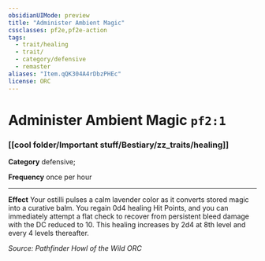 ```yaml
---
obsidianUIMode: preview
title: "Administer Ambient Magic"
cssclasses: pf2e,pf2e-action
tags:
  - trait/healing
  - trait/
  - category/defensive
  - remaster
aliases: "Item.qQK304A4rDbzPHEc"
license: ORC
---
```

# Administer Ambient Magic `pf2:1`

### [[cool folder/Important stuff/Bestiary/zz_traits/healing]]

**Category** defensive; 




**Frequency** once per hour

* * *

**Effect** Your ostilli pulses a calm lavender color as it converts stored magic into a curative balm. You regain 0d4 healing Hit Points, and you can immediately attempt a flat check to recover from persistent bleed damage with the DC reduced to 10. This healing increases by 2d4 at 8th level and every 4 levels thereafter.

*Source: Pathfinder Howl of the Wild*
*ORC*
